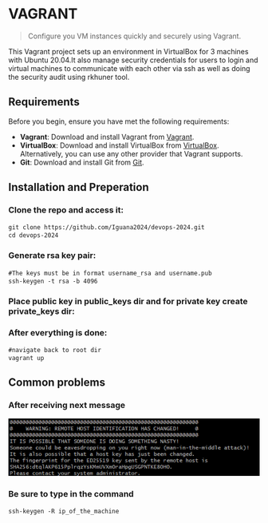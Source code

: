 # VAGRANT
> Configure you VM instances quickly and securely using Vagrant.

This Vagrant project sets up an environment in VirtualBox for 3 machines with Ubuntu 20.04.It also manage security credentials for users to login and virtual machines to communicate with each other via ssh
as well as doing the security audit using rkhuner tool. 

## Requirements
Before you begin, ensure you have met the following requirements:
- **Vagrant**: Download and install Vagrant from [Vagrant](https://www.vagrantup.com/downloads.html).
- **VirtualBox**: Download and install VirtualBox from [VirtualBox](https://www.virtualbox.org/wiki/Downloads). Alternatively, you can use any other provider that Vagrant supports.
- **Git**: Download and install Git from [Git](https://git-scm.com/downloads).

## Installation and Preperation
### Clone the repo and access it:
```
git clone https://github.com/Iguana2024/devops-2024.git
cd devops-2024
```
### Generate rsa key pair:
```
#The keys must be in format username_rsa and username.pub
ssh-keygen -t rsa -b 4096
```
### Place public key in public_keys dir and for private key create private_keys dir:

### After everything is done:
```
#navigate back to root dir
vagrant up
```

## Common problems
### After receiving next message
![Problem1](/images/problem1.png)
### Be sure to type in the command
```
ssh-keygen -R ip_of_the_machine
```
